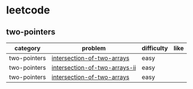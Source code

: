 # leetcode 

## two-pointers
| category  | problem | difficulty | like | 
| ------------- | ------------- | ------------- | ---------|
|two-pointers|[intersection-of-two-arrays](https://leetcode.com/problems/intersection-of-two-arrays/description/)|easy|  
|two-pointers|[intersection-of-two-arrays-ii](https://leetcode.com/problems/intersection-of-two-arrays-ii/description/)|easy|
|two-pointers|[intersection-of-two-arrays](intersection-of-two-arrays)|easy|  
